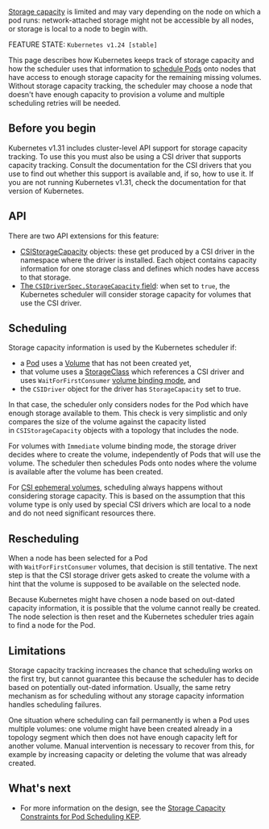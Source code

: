 [Storage capacity](https://kubernetes.io/docs/concepts/storage/storage-capacity/) is limited and may vary depending on the node on which a pod runs: network-attached storage might not be accessible by all nodes, or storage is local to a node to begin with.

FEATURE STATE: `Kubernetes v1.24 [stable]`

This page describes how Kubernetes keeps track of storage capacity and how the scheduler uses that information to [schedule Pods](https://kubernetes.io/docs/concepts/scheduling-eviction/) onto nodes that have access to enough storage capacity for the remaining missing volumes. Without storage capacity tracking, the scheduler may choose a node that doesn't have enough capacity to provision a volume and multiple scheduling retries will be needed.

## Before you begin[](https://kubernetes.io/docs/concepts/storage/storage-capacity/#before-you-begin)

Kubernetes v1.31 includes cluster-level API support for storage capacity tracking. To use this you must also be using a CSI driver that supports capacity tracking. Consult the documentation for the CSI drivers that you use to find out whether this support is available and, if so, how to use it. If you are not running Kubernetes v1.31, check the documentation for that version of Kubernetes.

## API[](https://kubernetes.io/docs/concepts/storage/storage-capacity/#api)

There are two API extensions for this feature:

- [CSIStorageCapacity](https://kubernetes.io/docs/reference/kubernetes-api/config-and-storage-resources/csi-storage-capacity-v1/) objects: these get produced by a CSI driver in the namespace where the driver is installed. Each object contains capacity information for one storage class and defines which nodes have access to that storage.
- [The `CSIDriverSpec.StorageCapacity` field](https://kubernetes.io/docs/reference/kubernetes-api/config-and-storage-resources/csi-driver-v1/#CSIDriverSpec): when set to `true`, the Kubernetes scheduler will consider storage capacity for volumes that use the CSI driver.

## Scheduling[](https://kubernetes.io/docs/concepts/storage/storage-capacity/#scheduling)

Storage capacity information is used by the Kubernetes scheduler if:

- a [Pod](Pod.md) uses a [Volume](volume.md) that has not been created yet,
- that volume uses a [StorageClass](StorageClass.md) which references a CSI driver and uses `WaitForFirstConsumer` [volume binding mode](https://kubernetes.io/docs/concepts/storage/storage-classes/#volume-binding-mode), and
- the `CSIDriver` object for the driver has `StorageCapacity` set to true.

In that case, the scheduler only considers nodes for the Pod which have enough storage available to them. This check is very simplistic and only compares the size of the volume against the capacity listed in `CSIStorageCapacity` objects with a topology that includes the node.

For volumes with `Immediate` volume binding mode, the storage driver decides where to create the volume, independently of Pods that will use the volume. The scheduler then schedules Pods onto nodes where the volume is available after the volume has been created.

For [CSI ephemeral volumes](https://kubernetes.io/docs/concepts/storage/ephemeral-volumes/#csi-ephemeral-volumes), scheduling always happens without considering storage capacity. This is based on the assumption that this volume type is only used by special CSI drivers which are local to a node and do not need significant resources there.

## Rescheduling[](https://kubernetes.io/docs/concepts/storage/storage-capacity/#rescheduling)

When a node has been selected for a Pod with `WaitForFirstConsumer` volumes, that decision is still tentative. The next step is that the CSI storage driver gets asked to create the volume with a hint that the volume is supposed to be available on the selected node.

Because Kubernetes might have chosen a node based on out-dated capacity information, it is possible that the volume cannot really be created. The node selection is then reset and the Kubernetes scheduler tries again to find a node for the Pod.

## Limitations[](https://kubernetes.io/docs/concepts/storage/storage-capacity/#limitations)

Storage capacity tracking increases the chance that scheduling works on the first try, but cannot guarantee this because the scheduler has to decide based on potentially out-dated information. Usually, the same retry mechanism as for scheduling without any storage capacity information handles scheduling failures.

One situation where scheduling can fail permanently is when a Pod uses multiple volumes: one volume might have been created already in a topology segment which then does not have enough capacity left for another volume. Manual intervention is necessary to recover from this, for example by increasing capacity or deleting the volume that was already created.

## What's next[](https://kubernetes.io/docs/concepts/storage/storage-capacity/#what-s-next)

- For more information on the design, see the [Storage Capacity Constraints for Pod Scheduling KEP](https://github.com/kubernetes/enhancements/blob/master/keps/sig-storage/1472-storage-capacity-tracking/README.md).